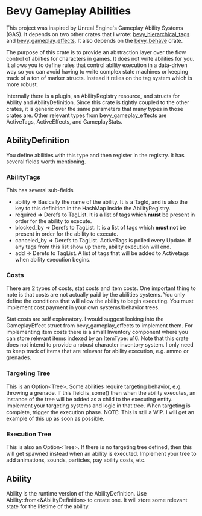 # Bevy Gameplay Abilities
This project was inspired by Unreal Engine's Gameplay Ability Systems (GAS).
It depends on two other crates that I wrote: [bevy_hierarchical_tags](https://github.com/emberlightstudios/bevy_hierarchical_tags) and [bevy_gameplay_effects](https://github.com/emberlightstudios/bevy_gameplay_effects).
It also depends on the [bevy_behave](https://github.com/RJ/bevy_behave) crate.

The purpose of this crate is to provide an abstraction layer over the flow control of abiities for characters in games. 
It does not write abilities for you.
It allows you to define rules that control ability execution in a data-driven way so you can avoid having to write complex state machines or keeping track of a ton of marker structs.
Instead it relies on the tag system which is more robust.

Internally there is a plugin, an AbilityRegistry resource, and structs for Ability and AbilityDefinition.  Since this crate is tightly coupled to the other crates, it is generic over the same parameters that many types in those crates are.
Other relevant types from bevy_gameplay_effects are ActiveTags, ActiveEffects, and GameplayStats.  

## AbilityDefinition
You define abilities with this type and then register in the registry. It has several fields worth mentioning.
### AbilityTags
This has several sub-fields
 - ability => Basically the name of the ability.  It is a TagId, and is also the key to this definition in the HashMap inside the AbilityRegistry.
 - required => Derefs to TagList.  It is a list of tags which **must** be present in order for the ability to execute.
 - blocked_by => Derefs to TagList.  It is a list of tags which **must not** be present in order for the ability to execute.
 - canceled_by => Derefs to TagList.  ActiveTags is polled every Update.  If any tags from this list show up there, ability execution will end.
 - add => Derefs to TagList.  A list of tags that will be added to Activetags when ability execution begins.

### Costs
There are 2 types of costs, stat costs and item costs.
One important thing to note is that costs are not actually paid by the abilities systems. 
You only define the conditions that will allow the ability to begin executing.  You must implement cost payment in your own systems/behavior trees.

Stat costs are self explanatory.  I would suggest looking into the GameplayEffect struct from bevy_gameplay_effects to implement them.
For implementing item costs there is a small Inventory component where you can store relevant items indexed by an ItemType: u16.
Note that this crate does not intend to provide a robust character inventory system.
I only need to keep track of items that are relevant for ability execution, e.g. ammo or grenades.

### Targeting Tree
This is an Option<Tree<Behave>>.  Some abilities require targeting behavior, e.g. throwing a grenade.
If this field is_some() then when the ability executes, an instance of the tree will be added as a child to the executing entity.
Implement your targeting systems and logic in that tree.
When targeting is complete, trigger the execution phase.
NOTE: This is still a WIP.  I will get an example of this up as soon as possible.

### Execution Tree
This is also an Option<Tree<Behave>>.  If there is no targeting tree defined, then this will get spawned instead when an ability is executed.
Implement your tree to add animations, sounds, particles, pay ability costs, etc.

## Ability
Ability is the runtime version of the AbilityDefinition.  Use Ability::from<&AbilityDefinition> to create one.  It will store some relevant state for the lifetime of the ability.
